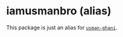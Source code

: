 # iamusmanbro (alias)

This package is just an alias for [`usman-ghani`](https://pypi.org/project/usman-ghani/).
